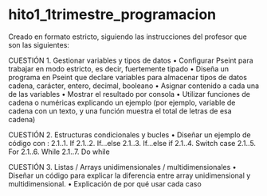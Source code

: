 # hito1_1trimestre_programacion

Creado en formato estricto, siguiendo las instrucciones del profesor que son las siguientes: 

CUESTIÓN 1.	Gestionar variables y tipos de datos
•	Configurar Pseint para trabajar en modo estricto, es decir, fuertemente tipado
•	Diseña un programa en Pseint que declare variables para almacenar tipos de datos cadena, carácter, entero, decimal, booleano
•	Asignar contenido a cada una de las variables
•	Mostrar el resultado por consola
•	Utilizar funciones de cadena o numéricas explicando un ejemplo (por ejemplo, variable de cadena con un texto, y una función muestra el total de letras de esa cadena)

CUESTIÓN 2.	Estructuras condicionales y bucles
•	Diseñar un ejemplo de código con :
2.1..1.	If
2.1..2.	If…else
2.1..3.	If…else if
2.1..4.	Switch case
2.1..5.	For
2.1..6.	While
2.1..7.	Do while

CUESTIÓN 3.	Listas / Arrays unidimensionales /  multidimensionales
•	Diseñar un código para explicar la diferencia entre array unidimensional y multidimensional.
•	Explicación de por qué usar cada caso
